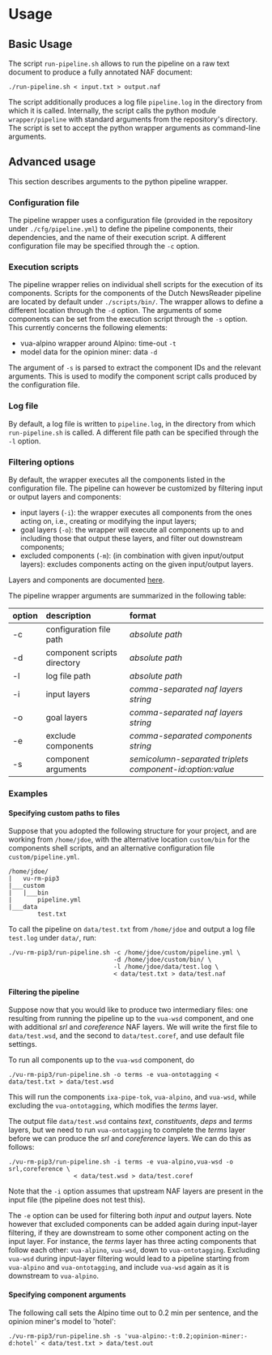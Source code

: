 # Usage

## Basic Usage
The script `run-pipeline.sh` allows to run the pipeline on a raw text document to produce a fully annotated NAF document:

    ./run-pipeline.sh < input.txt > output.naf

The script additionally produces a log file `pipeline.log` in the directory from which it is called. Internally, the script calls the python module `wrapper/pipeline` with standard arguments from the repository's directory. The script is set to accept the python wrapper arguments as command-line arguments.

## Advanced usage
This section describes arguments to the python pipeline wrapper. 

### Configuration file
The pipeline wrapper uses a configuration file (provided in the repository under `./cfg/pipeline.yml`) to define the pipeline components, their dependencies, and the name of their execution script. A different configuration file may be specified through the `-c` option.

### Execution scripts
The pipeline wrapper relies on individual shell scripts for the execution of its components. Scripts for the components of the Dutch NewsReader pipeline are located by default under `./scripts/bin/`. The wrapper allows to define a different location through the `-d` option.
The arguments of some components can be set from the execution script through the `-s` option. This currently concerns the following elements:

- vua-alpino wrapper around Alpino: time-out `-t`
- model data for the opinion miner: data `-d`

The argument of `-s` is parsed to extract the component IDs and the relevant arguments. This is used to modify the component script calls produced by the configuration file.

### Log file
By default, a log file is written to `pipeline.log`, in the directory from which `run-pipeline.sh` is called. A different file path can be specified through the `-l` option.

### Filtering options
By default, the wrapper executes all the components listed in the configuration file. The pipeline can however be customized by filtering input or output layers and components:

- input layers (`-i`): the wrapper executes all components from the ones acting on, i.e., creating or modifying the input layers; 
- goal layers (`-o`): the wrapper will execute all components up to and including those that output these layers, and filter out downstream components;
- excluded components (`-m`): (in combination with given input/output layers): excludes components acting on the given input/output layers.

Layers and components are documented [here](https://github.com/cltl/vu-rm-pip3/blob/master/docs/newsreader.md).

The pipeline wrapper arguments are summarized in the following table:

option | description | format 
:------|:------------|:------
-c | configuration file path | *absolute path* 
-d | component scripts directory | *absolute path* 
-l | log file path | *absolute path* 
-i | input layers | *comma-separated naf layers string* 
-o | goal layers | *comma-separated naf layers string* 
-e | exclude components | *comma-separated components string* 
-s | component arguments | *semicolumn-separated triplets component-id:option:value*

### Examples
#### Specifying custom paths to files
Suppose that you adopted the following structure for your project, and are working from `/home/jdoe`, with the alternative location `custom/bin` for the components shell scripts, and an alternative configuration file `custom/pipeline.yml`.
```
/home/jdoe/
|   vu-rm-pip3
|___custom
|   |___bin
|       pipeline.yml
|___data
        test.txt
```

To call the pipeline on `data/test.txt` from `/home/jdoe` and output a log file `test.log` under `data/`, run:

    ./vu-rm-pip3/run-pipeline.sh -c /home/jdoe/custom/pipeline.yml \
                                 -d /home/jdoe/custom/bin/ \
                                 -l /home/jdoe/data/test.log \
                                 < data/test.txt > data/test.naf


#### Filtering the pipeline
Suppose now that you would like to produce two intermediary files: one resulting from running the pipeline up to the `vua-wsd` component, and one with additional *srl* and *coreference* NAF layers. We will write the first file to `data/test.wsd`, and the second to `data/test.coref`, and use default file settings.

To run all components up to the `vua-wsd` component, do

    ./vu-rm-pip3/run-pipeline.sh -o terms -e vua-ontotagging < data/test.txt > data/test.wsd

This will run the components `ixa-pipe-tok`, `vua-alpino`, and `vua-wsd`, while excluding the `vua-ontotagging`, which modifies the *terms* layer.

The output file `data/test.wsd` contains *text*, *constituents*, *deps* and *terms* layers, but we need to run `vua-ontotagging` to complete the *terms* layer before we can produce the *srl* and *coreference* layers. We can do this as follows:

    ./vu-rm-pip3/run-pipeline.sh -i terms -e vua-alpino,vua-wsd -o srl,coreference \
                      < data/test.wsd > data/test.coref


Note that the `-i` option assumes that upstream NAF layers are present in the input file (the pipeline does not test this).  

The `-e` option can be used for filtering both *input* and *output* layers. Note however that excluded components can be added again during input-layer filtering, if they are downstream to some other component acting on the input layer. For instance, the *terms* layer has three acting components that follow each other: `vua-alpino`, `vua-wsd`, down to `vua-ontotagging`. Excluding `vua-wsd` during input-layer filtering would lead to a pipeline starting from `vua-alpino` and `vua-ontotagging`, and include `vua-wsd` again as it is downstream to `vua-alpino`.



#### Specifying component arguments
The following call sets the Alpino time out to 0.2 min per sentence, and the opinion miner's model to 'hotel':

    ./vu-rm-pip3/run-pipeline.sh -s 'vua-alpino:-t:0.2;opinion-miner:-d:hotel' < data/test.txt > data/test.out
